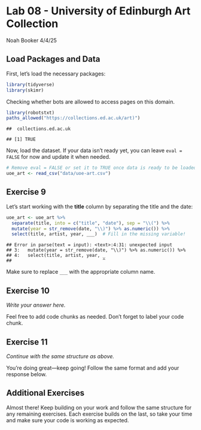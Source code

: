 Lab 08 - University of Edinburgh Art Collection
================
Noah Booker
4/4/25

## Load Packages and Data

First, let’s load the necessary packages:

``` r
library(tidyverse) 
library(skimr)
```

Checking whether bots are allowed to access pages on this domain.

``` r
library(robotstxt)
paths_allowed("https://collections.ed.ac.uk/art)")
```

    ##  collections.ed.ac.uk

    ## [1] TRUE

Now, load the dataset. If your data isn’t ready yet, you can leave
`eval = FALSE` for now and update it when needed.

``` r
# Remove eval = FALSE or set it to TRUE once data is ready to be loaded
uoe_art <- read_csv("data/uoe-art.csv")
```

## Exercise 9

Let’s start working with the **title** column by separating the title
and the date:

``` r
uoe_art <- uoe_art %>%
  separate(title, into = c("title", "date"), sep = "\\(") %>%
  mutate(year = str_remove(date, "\\)") %>% as.numeric()) %>%
  select(title, artist, year, ___)  # Fill in the missing variable!
```

    ## Error in parse(text = input): <text>:4:31: unexpected input
    ## 3:   mutate(year = str_remove(date, "\\)") %>% as.numeric()) %>%
    ## 4:   select(title, artist, year, _
    ##                                  ^

Make sure to replace `___` with the appropriate column name.

## Exercise 10

*Write your answer here.*

Feel free to add code chunks as needed. Don’t forget to label your code
chunk.

## Exercise 11

*Continue with the same structure as above.*

You’re doing great—keep going! Follow the same format and add your
response below.

## Additional Exercises

Almost there! Keep building on your work and follow the same structure
for any remaining exercises. Each exercise builds on the last, so take
your time and make sure your code is working as expected.
